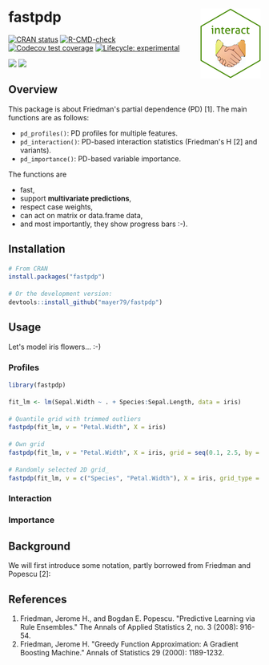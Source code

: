# fastpdp <a href='https://github.com/mayer79/fastpdp'><img src='man/figures/logo.png' align="right" height="139"/></a>

<!-- badges: start -->

[![CRAN status](http://www.r-pkg.org/badges/version/fastpdp)](https://cran.r-project.org/package=fastpdp)
[![R-CMD-check](https://github.com/mayer79/fastpdp/actions/workflows/R-CMD-check.yaml/badge.svg)](https://github.com/mayer79/fastpdp/actions)
[![Codecov test coverage](https://codecov.io/gh/mayer79/fastpdp/branch/main/graph/badge.svg)](https://app.codecov.io/gh/mayer79/fastpdp?branch=main)
[![Lifecycle: experimental](https://img.shields.io/badge/lifecycle-experimental-orange.svg)](https://www.tidyverse.org/lifecycle/#experimental)

[![](https://cranlogs.r-pkg.org/badges/fastpdp)](https://cran.r-project.org/package=fastpdp) 
[![](https://cranlogs.r-pkg.org/badges/grand-total/fastpdp?color=orange)](https://cran.r-project.org/package=fastpdp)

<!-- badges: end -->

## Overview

This package is about Friedman's partial dependence (PD) [1]. The main functions are as follows:

- `pd_profiles()`: PD profiles for multiple features.
- `pd_interaction()`: PD-based interaction statistics (Friedman's H [2] and variants).
- `pd_importance()`: PD-based variable importance.

The functions are 

- fast,
- support **multivariate predictions**,
- respect case weights,
- can act on matrix or data.frame data,
- and most importantly, they show progress bars :-).

## Installation

```r
# From CRAN
install.packages("fastpdp")

# Or the development version:
devtools::install_github("mayer79/fastpdp")
```

## Usage

Let's model iris flowers... :-)

### Profiles

```r
library(fastpdp)

fit_lm <- lm(Sepal.Width ~ . + Species:Sepal.Length, data = iris)

# Quantile grid with trimmed outliers
fastpdp(fit_lm, v = "Petal.Width", X = iris)

# Own grid
fastpdp(fit_lm, v = "Petal.Width", X = iris, grid = seq(0.1, 2.5, by = 0.1))

# Randomly selected 2D grid_
fastpdp(fit_lm, v = c("Species", "Petal.Width"), X = iris, grid_type = "random")
```

### Interaction

### Importance

## Background

We will first introduce some notation, partly borrowed from Friedman and Popescu [2]:


## References

1. Friedman, Jerome H., and Bogdan E. Popescu. "Predictive Learning via Rule Ensembles."
  The Annals of Applied Statistics 2, no. 3 (2008): 916-54.
2. Friedman, Jerome H. "Greedy Function Approximation: A Gradient Boosting Machine." 
  Annals of Statistics 29 (2000): 1189-1232.
